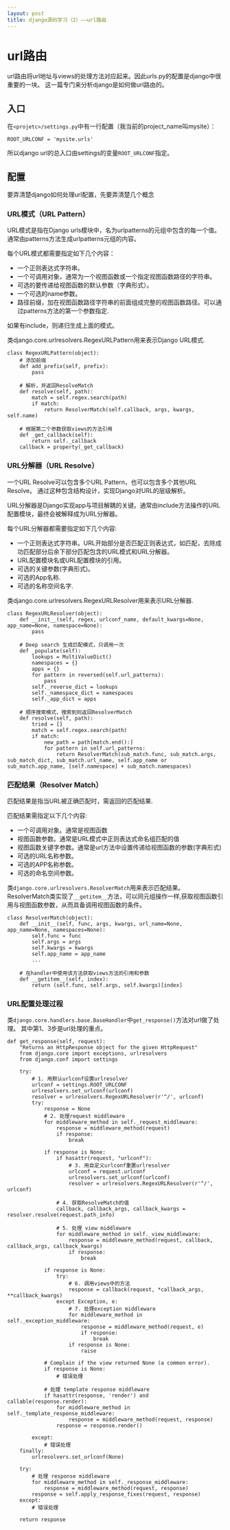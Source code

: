 ```yaml
---
layout: post
title: django源码学习（2）——url路由
---
```


# url路由
url路由将url地址与views的处理方法对应起来。因此urls.py的配置是django中很重要的一块。
这一篇专门来分析django是如何做url路由的。

## 入口
在`<projetc>/settings.py`中有一行配置（我当前的project_name叫mysite）：

    ROOT_URLCONF = 'mysite.urls'

所以django url的总入口由settings的变量`ROOT_URLCONF`指定。

## 配置

要弄清楚django如何处理url配置，先要弄清楚几个概念 

### URL模式（URL Pattern）
URL模式是指在Django urls模块中，名为urlpatterns的元组中包含的每一个值。通常由patterns方法生成urlpatterns元组的内容。

每个URL模式都需要指定如下几个内容：

* 一个正则表达式字符串。
* 一个可调用对象，通常为一个视图函数或一个指定视图函数路径的字符串。
* 可选的要传递给视图函数的默认参数（字典形式）。
* 一个可选的name参数。
* 路径前缀，加在视图函数路径字符串的前面组成完整的视图函数路径。可以通过patterns方法的第一个参数指定.

如果有include，则递归生成上面的模式。

类django.core.urlresolvers.RegexURLPattern用来表示Django URL模式.

    class RegexURLPattern(object):
        # 添加前缀
        def add_prefix(self, prefix):
            pass
    
        # 解析，并返回ResolveMatch
        def resolve(self, path):
            match = self.regex.search(path)
            if match:
                return ResolverMatch(self.callback, args, kwargs, self.name)
    
        # 根据第二个参数获取views的方法引用
        def _get_callback(self):
            return self._callback
        callback = property(_get_callback)

### URL分解器（URL Resolve）
一个URL Resolve可以包含多个URL Pattern，也可以包含多个其他URL Resolve。 
通过这种包含结构设计，实现Django对URL的层级解析。

URL分解器是Django实现app与项目解耦的关键。通常由include方法操作的URL配置模块，最终会被解释成为URL分解器。

每个URL分解器都需要指定如下几个内容:

* 一个正则表达式字符串。URL开始部分是否匹配正则表达式，如匹配，去除成功匹配部分后余下部分匹配包含的URL模式和URL分解器。
* URL配置模块名或URL配置模块的引用。
* 可选的关键参数(字典形式)。
* 可选的App名称.
* 可选的名称空间名字.

类django.core.urlresolvers.RegexURLResolver用来表示URL分解器.

    class RegexURLResolver(object):
        def __init__(self, regex, urlconf_name, default_kwargs=None, app_name=None, namespace=None):
            pass
    
        # Deep search 生成匹配模式，只调用一次
        def _populate(self):
            lookups = MultiValueDict()
            namespaces = {}
            apps = {}
            for pattern in reversed(self.url_patterns):
                pass
            self._reverse_dict = lookups
            self._namespace_dict = namespaces
            self._app_dict = apps
    
        # 顺序搜索模式，搜索到则返回ResolverMatch
        def resolve(self, path):
            tried = []
            match = self.regex.search(path)
            if match:
                new_path = path[match.end():]
                for pattern in self.url_patterns:
                    return ResolverMatch(sub_match.func, sub_match.args, sub_match_dict, sub_match.url_name, self.app_name or sub_match.app_name, [self.namespace] + sub_match.namespaces)

### 匹配结果（Resolver Match）
匹配结果是指当URL被正确匹配时，需返回的匹配结果.

匹配结果需指定以下几个内容:

* 一个可调用对象。通常是视图函数
* 视图函数参数。通常是URL模式中正则表达式命名组匹配的值
* 视图函数关键字参数。通常是url方法中设置传递给视图函数的参数(字典形式)
* 可选的URL名称参数。
* 可选的APP名称参数。
* 可选的命名空间参数。

类`django.core.urlresolvers.ResolverMatch`用来表示匹配结果。ResolverMatch类实现了`__getitem__`方法，可以同元组操作一样,获取视图函数引用与视图函数参数，从而具备调用视图函数的条件。

    class ResolverMatch(object):
        def __init__(self, func, args, kwargs, url_name=None, app_name=None, namespaces=None):
            self.func = func
            self.args = args
            self.kwargs = kwargs
            self.app_name = app_name
            ...

        # 在handler中使用该方法获取views方法的引用和参数
        def __getitem__(self, index):
            return (self.func, self.args, self.kwargs)[index]

### URL配置处理过程

类`django.core.handlers.base.BaseHandler`中`get_response()`方法对url做了处理。
其中第1、3步是url处理的重点。

    def get_response(self, request):
        "Returns an HttpResponse object for the given HttpRequest"
        from django.core import exceptions, urlresolvers
        from django.conf import settings

        try:
            # 1. 用默认urlconf设置urlresolver
            urlconf = settings.ROOT_URLCONF
            urlresolvers.set_urlconf(urlconf)
            resolver = urlresolvers.RegexURLResolver(r'^/', urlconf)
            try:
                response = None
                # 2. 处理request middleware
                for middleware_method in self._request_middleware:
                    response = middleware_method(request)
                    if response:
                        break

                if response is None:
                    if hasattr(request, "urlconf"):
                        # 3. 用自定义urlconf重置urlresolver
                        urlconf = request.urlconf
                        urlresolvers.set_urlconf(urlconf)
                        resolver = urlresolvers.RegexURLResolver(r'^/', urlconf)

                    # 4. 获取ResolveMatch的值
                    callback, callback_args, callback_kwargs = resolver.resolve(request.path_info)

                    # 5. 处理 view middleware
                    for middleware_method in self._view_middleware:
                        response = middleware_method(request, callback, callback_args, callback_kwargs)
                        if response:
                            break

                if response is None:
                    try:
                        # 6. 调用views中的方法
                        response = callback(request, *callback_args, **callback_kwargs)
                    except Exception, e:
                        # 7. 处理exception middleware
                        for middleware_method in self._exception_middleware:
                            response = middleware_method(request, e)
                            if response:
                                break
                        if response is None:
                            raise

                # Complain if the view returned None (a common error).
                if response is None:
                    # 错误处理

                # 处理 template response middleware
                if hasattr(response, 'render') and callable(response.render):
                    for middleware_method in self._template_response_middleware:
                        response = middleware_method(request, response)
                    response = response.render()

            except: 
                # 错误处理
        finally:
            urlresolvers.set_urlconf(None)

        try:
            # 处理 response middleware
            for middleware_method in self._response_middleware:
                response = middleware_method(request, response)
            response = self.apply_response_fixes(request, response)
        except:
            # 错误处理

        return response
